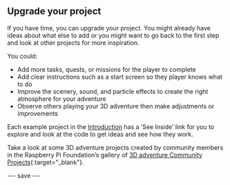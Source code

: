 ## Upgrade your project

If you have time, you can upgrade your project. You might already have ideas about what else to add or you might want to go back to the first step and look at other projects for more inspiration.

You could:
- Add more tasks, quests, or missions for the player to complete 
- Add clear instructions such as a start screen so they player knows what to do
- Improve the scenery, sound, and particle effects to create the right atmosphere for your adventure 
- Observe others playing your 3D adventure then make adjustments or improvements

Each example project in the [Introduction](.) has a ‘See Inside’ link for you to explore and look at the code to get ideas and see how they work.

Take a look at some 3D adventure projects created by community members in the Raspberry Pi Foundation’s gallery of [3D adventure Community Projects](https://wke.lt/w/s/DS1fHk){:target="_blank"}.

--- save ---

